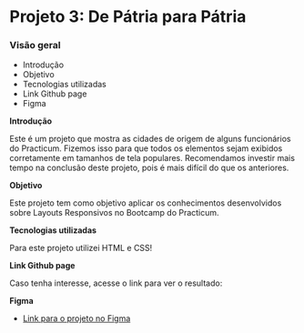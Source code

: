 # Projeto 3: De Pátria para Pátria

### Visão geral

- Introdução
- Objetivo
- Tecnologias utilizadas
- Link Github page
- Figma

**Introdução**

Este é um projeto que mostra as cidades de origem de alguns funcionários do Practicum. Fizemos isso para que todos os elementos sejam exibidos corretamente em tamanhos de tela populares. Recomendamos investir mais tempo na conclusão deste projeto, pois é mais difícil do que os anteriores.

**Objetivo**

Este projeto tem como objetivo aplicar os conhecimentos desenvolvidos sobre Layouts Responsivos no Bootcamp do Practicum.

**Tecnologias utilizadas**

Para este projeto utilizei HTML e CSS!

**Link Github page**

Caso tenha interesse, acesse o link para ver o resultado:

**Figma**

- [Link para o projeto no Figma](https://www.figma.com/file/GrMXsb1nThoKf3LFc42Bbh/WEB%2C-Sprint-3-%3A-De-P%C3%A1tria-para-P%C3%A1tria-%7C-desktop-%2B-mobile?node-id=0%3A1)
